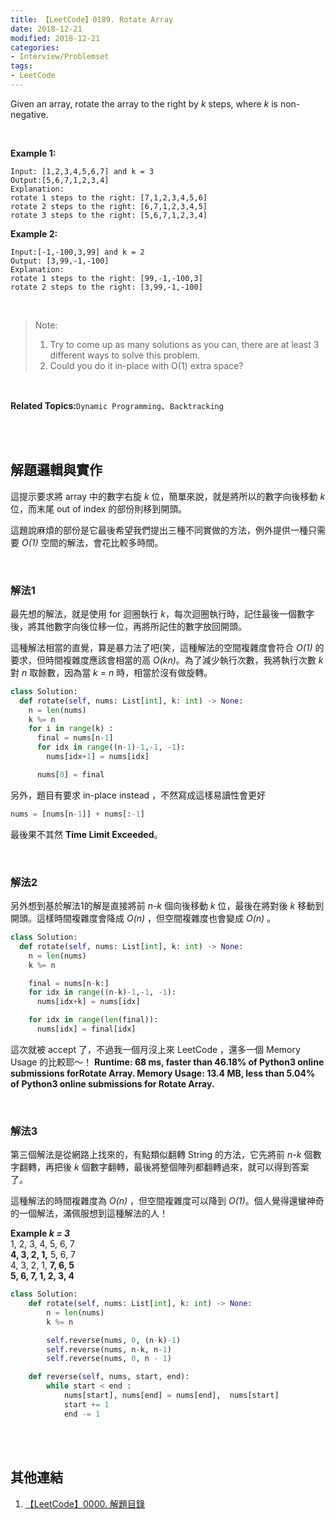 ```yaml
---
title: 【LeetCode】0189. Rotate Array
date: 2018-12-21
modified: 2018-12-21
categories:
- Interview/Problemset
tags:
- LeetCode
--- 
```


Given an array, rotate the array to the right by  _k_  steps, where _k_ is non-negative.
<!--more-->
<br>

**Example 1:**
```
Input: [1,2,3,4,5,6,7] and k = 3
Output:[5,6,7,1,2,3,4]
Explanation:
rotate 1 steps to the right: [7,1,2,3,4,5,6]
rotate 2 steps to the right: [6,7,1,2,3,4,5] 
rotate 3 steps to the right: [5,6,7,1,2,3,4]
```

**Example 2:**
```
Input:[-1,-100,3,99] and k = 2
Output: [3,99,-1,-100]
Explanation: 
rotate 1 steps to the right: [99,-1,-100,3]
rotate 2 steps to the right: [3,99,-1,-100]
```
<br>

> Note:
> 1. Try to come up as many solutions as you can, there are at least 3 different ways to solve this problem.
> 2. Could you do it in-place with O(1) extra space?

<br>

**Related Topics:**`Dynamic Programming`、`Backtracking`

<br><br>

## 解題邏輯與實作
這提示要求將 array 中的數字右旋 _k_ 位，簡單來說，就是將所以的數字向後移動 _k_ 位，而末尾 out of index 的部份則移到開頭。

這題說麻煩的部份是它最後希望我們提出三種不同實做的方法，例外提供一種只需要 _O(1)_ 空間的解法，會花比較多時間。

<br>

### 解法1 
最先想的解法，就是使用 for 迴圈執行 _k_，每次迴圈執行時，記住最後一個數字後，將其他數字向後位移一位，再將所記住的數字放回開頭。

這種解法相當的直覺，算是暴力法了吧(笑，這種解法的空間複雜度會符合 _O(1)_ 的要求，但時間複雜度應該會相當的高 _O(kn)_。為了減少執行次數，我將執行次數 _k_ 對 _n_ 取餘數，因為當 _k_ = _n_ 時，相當於沒有做旋轉。 


```python
class Solution:
  def rotate(self, nums: List[int], k: int) -> None:
    n = len(nums)
    k %= n
    for i in range(k) :
      final = nums[n-1]
      for idx in range((n-1)-1,-1, -1):
        nums[idx+1] = nums[idx]

      nums[0] = final

```

另外，題目有要求 in-place instead ，不然寫成這樣易讀性會更好

```python
nums = [nums[n-1]] + nums[:-1]
```

最後果不其然 **Time Limit Exceeded**。

<br>

### 解法2
另外想到基於解法1的解是直接將前 _n-k_ 個向後移動 _k_ 位，最後在將對後 _k_ 移動到開頭。這樣時間複雜度會降成 _O(n)_ ，但空間複雜度也會變成 _O(n)_ 。

```python
class Solution:
  def rotate(self, nums: List[int], k: int) -> None:
    n = len(nums)
    k %= n

    final = nums[n-k:]
    for idx in range((n-k)-1,-1, -1):
      nums[idx+k] = nums[idx]

    for idx in range(len(final)):
      nums[idx] = final[idx]
```

這次就被 accept 了，不過我一個月沒上來 LeetCode ，還多一個 Memory Usage 的比較耶～！
**Runtime: 68 ms, faster than  46.18%  of  Python3  online submissions forRotate Array.
Memory Usage: 13.4 MB, less than  5.04%  of  Python3  online submissions for  Rotate Array.**

<br>

### 解法3
第三個解法是從網路上找來的，有點類似翻轉 String 的方法，它先將前 _n-k_ 個數字翻轉，再把後 _k_ 個數字翻轉，最後將整個陣列都翻轉過來，就可以得到答案了。

這種解法的時間複雜度為 _O(n)_ ，但空間複雜度可以降到 _O(1)_。個人覺得還蠻神奇的一個解法，滿佩服想到這種解法的人！

**Example _k = 3_**  
1, 2, 3, 4, 5, 6,  7  
**4, 3, 2, 1,** 5, 6, 7  
4, 3, 2, 1, **7, 6, 5**  
**5, 6, 7, 1, 2, 3, 4**  


```python
class Solution:
    def rotate(self, nums: List[int], k: int) -> None:
        n = len(nums)
        k %= n

        self.reverse(nums, 0, (n-k)-1)
        self.reverse(nums, n-k, n-1)
        self.reverse(nums, 0, n - 1)

    def reverse(self, nums, start, end):
        while start < end :
            nums[start], nums[end] = nums[end],  nums[start]
            start += 1
            end -= 1
```
<br><br>

## 其他連結
1. [【LeetCode】0000. 解題目錄](/LeetCode-0000-Contents/)